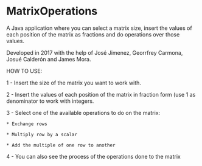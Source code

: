 # MatrixOperations
A Java application where you can select a matrix size,
insert the values of each position of the matrix as fractions and do operations over those values.

Developed in 2017 with the help of José Jimenez, Georrfrey Carmona, Josué Calderón and James Mora.

HOW TO USE:

1 - Insert the size of the matrix you want to work with.

2 - Insert the values of each position of the matrix in fraction form (use 1 as denominator to work with integers.

3 - Select one of the available operations to do on the matrix:

    * Exchange rows
    
    * Multiply row by a scalar
    
    * Add the multiple of one row to another
    
4 - You can also see the process of the operations done to the matrix
